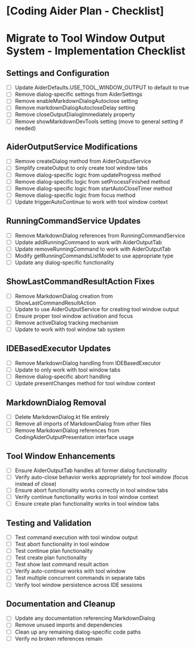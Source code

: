 # [Coding Aider Plan - Checklist]

# Migrate to Tool Window Output System - Implementation Checklist

## Settings and Configuration
- [ ] Update AiderDefaults.USE_TOOL_WINDOW_OUTPUT to default to true
- [ ] Remove dialog-specific settings from AiderSettings
- [ ] Remove enableMarkdownDialogAutoclose setting
- [ ] Remove markdownDialogAutocloseDelay setting
- [ ] Remove closeOutputDialogImmediately property
- [ ] Remove showMarkdownDevTools setting (move to general setting if needed)

## AiderOutputService Modifications
- [ ] Remove createDialog method from AiderOutputService
- [ ] Simplify createOutput to only create tool window tabs
- [ ] Remove dialog-specific logic from updateProgress method
- [ ] Remove dialog-specific logic from setProcessFinished method
- [ ] Remove dialog-specific logic from startAutoCloseTimer method
- [ ] Remove dialog-specific logic from focus method
- [ ] Update triggerAutoContinue to work with tool window context

## RunningCommandService Updates
- [ ] Remove MarkdownDialog references from RunningCommandService
- [ ] Update addRunningCommand to work with AiderOutputTab
- [ ] Update removeRunningCommand to work with AiderOutputTab
- [ ] Modify getRunningCommandsListModel to use appropriate type
- [ ] Update any dialog-specific functionality

## ShowLastCommandResultAction Fixes
- [ ] Remove MarkdownDialog creation from ShowLastCommandResultAction
- [ ] Update to use AiderOutputService for creating tool window output
- [ ] Ensure proper tool window activation and focus
- [ ] Remove activeDialog tracking mechanism
- [ ] Update to work with tool window tab system

## IDEBasedExecutor Updates
- [ ] Remove MarkdownDialog handling from IDEBasedExecutor
- [ ] Update to only work with tool window tabs
- [ ] Remove dialog-specific abort handling
- [ ] Update presentChanges method for tool window context

## MarkdownDialog Removal
- [ ] Delete MarkdownDialog.kt file entirely
- [ ] Remove all imports of MarkdownDialog from other files
- [ ] Remove MarkdownDialog references from CodingAiderOutputPresentation interface usage

## Tool Window Enhancements
- [ ] Ensure AiderOutputTab handles all former dialog functionality
- [ ] Verify auto-close behavior works appropriately for tool window (focus instead of close)
- [ ] Ensure abort functionality works correctly in tool window tabs
- [ ] Verify continue functionality works in tool window context
- [ ] Ensure create plan functionality works in tool window tabs

## Testing and Validation
- [ ] Test command execution with tool window output
- [ ] Test abort functionality in tool window
- [ ] Test continue plan functionality
- [ ] Test create plan functionality
- [ ] Test show last command result action
- [ ] Verify auto-continue works with tool window
- [ ] Test multiple concurrent commands in separate tabs
- [ ] Verify tool window persistence across IDE sessions

## Documentation and Cleanup
- [ ] Update any documentation referencing MarkdownDialog
- [ ] Remove unused imports and dependencies
- [ ] Clean up any remaining dialog-specific code paths
- [ ] Verify no broken references remain
